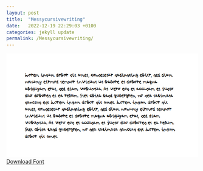 ```yaml
---
layout: post
title:  "Messycursivewriting"
date:   2022-12-19 22:29:03 +0100
categories: jekyll update
permalink: /Messycursivewriting/
---
```


![Image](../fontimg/Messycursivewriting.png)
<br>
[Download Font](../fonts/Messycursivewriting.zip)